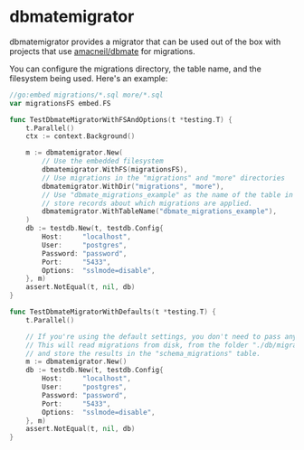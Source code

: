 # dbmatemigrator

dbmatemigrator provides a migrator that can be used out of the box with projects that use [amacneil/dbmate](https://github.com/amacneil/dbmate) for migrations.

You can configure the migrations directory, the table name, and the filesystem
being used. Here's an example:

```go
//go:embed migrations/*.sql more/*.sql
var migrationsFS embed.FS

func TestDbmateMigratorWithFSAndOptions(t *testing.T) {
    t.Parallel()
    ctx := context.Background()

    m := dbmatemigrator.New(
        // Use the embedded filesystem
        dbmatemigrator.WithFS(migrationsFS),
        // Use migrations in the "migrations" and "more" directories
        dbmatemigrator.WithDir("migrations", "more"),
        // Use "dbmate_migrations_example" as the name of the table in which to
        // store records about which migrations are applied.
        dbmatemigrator.WithTableName("dbmate_migrations_example"),
    )
    db := testdb.New(t, testdb.Config{
        Host:     "localhost",
        User:     "postgres",
        Password: "password",
        Port:     "5433",
        Options:  "sslmode=disable",
    }, m)
    assert.NotEqual(t, nil, db)
}

func TestDbmateMigratorWithDefaults(t *testing.T) {
    t.Parallel()

    // If you're using the default settings, you don't need to pass any options.
    // This will read migrations from disk, from the folder "./db/migrations",
    // and store the results in the "schema_migrations" table.
    m := dbmatemigrator.New()
    db := testdb.New(t, testdb.Config{
        Host:     "localhost",
        User:     "postgres",
        Password: "password",
        Port:     "5433",
        Options:  "sslmode=disable",
    }, m)
    assert.NotEqual(t, nil, db)
}
```